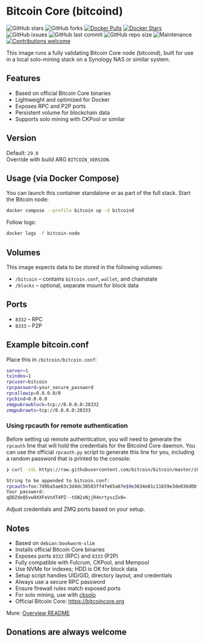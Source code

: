 # Bitcoin Core (bitcoind)
![GitHub stars](https://img.shields.io/github/stars/magicdude4eva/btc-fullnode-stack?style=social)
![GitHub forks](https://img.shields.io/github/forks/magicdude4eva/btc-fullnode-stack?style=social)
[![Docker Pulls](https://img.shields.io/docker/pulls/magicdude4eva/btc-bitcoin)](https://hub.docker.com/r/magicdude4eva/btc-bitcoin)
[![Docker Stars](https://img.shields.io/docker/stars/magicdude4eva/btc-bitcoin)](https://hub.docker.com/r/magicdude4eva/btc-bitcoin)
![GitHub issues](https://img.shields.io/github/issues/magicdude4eva/btc-fullnode-stack)
![GitHub last commit](https://img.shields.io/github/last-commit/magicdude4eva/btc-fullnode-stack)
![GitHub repo size](https://img.shields.io/github/repo-size/magicdude4eva/btc-fullnode-stack)
![Maintenance](https://img.shields.io/maintenance/yes/2025)
[![Contributions welcome](https://img.shields.io/badge/contributions-welcome-brightgreen.svg)](https://github.com/magicdude4eva/btc-fullnode-stack/issues)

This image runs a fully validating Bitcoin Core node (bitcoind), built for use in a local solo-mining stack on a Synology NAS or similar system.

## Features
- Based on official Bitcoin Core binaries  
- Lightweight and optimized for Docker  
- Exposes RPC and P2P ports  
- Persistent volume for blockchain data  
- Supports solo mining with CKPool or similar  

## Version
Default: `29.0`  
Override with build ARG `BITCOIN_VERSION`.

## Usage (via Docker Compose)
You can launch this container standalone or as part of the full stack. Start the Bitcoin node:

```bash
docker compose --profile bitcoin up -d bitcoind
```

Follow logs:
```bash
docker logs -f bitcoin-node
```

## Volumes
This image expects data to be stored in the following volumes:
- `/bitcoin` – contains `bitcoin.conf`, `wallet`, and chainstate  
- `/blocks` – optional, separate mount for block data  

## Ports
- `8332` – RPC  
- `8333` – P2P  

## Example bitcoin.conf
Place this in `/bitcoin/bitcoin.conf`:

```bash
server=1
txindex=1
rpcuser=bitcoin
rpcpassword=your_secure_password
rpcallowip=0.0.0.0/0
rpcbind=0.0.0.0
zmqpubrawblock=tcp://0.0.0.0:28332
zmqpubrawtx=tcp://0.0.0.0:28333
```

### Using rpcauth for remote authentication
Before setting up remote authentication, you will need to generate the `rpcauth` line that will hold the credentials for the Bitcoind Core daemon. You can use the official `rpcauth.py`⁠ script to generate this line for you, including a random password that is printed to the console:

```bash
❯ curl -sSL https://raw.githubusercontent.com/bitcoin/bitcoin/master/share/rpcauth/rpcauth.py | python - <username>

String to be appended to bitcoin.conf:
rpcauth=foo:7d9ba5ae63c3d4dc30583ff4fe65a67e$9e3634e81c11659e3de036d0bf88f89cd169c1039e6e09607562d54765c649cc
Your password:
qDDZdeQ5vw9XXFeVnXT4PZ--tGN2xNjjR4nrtyszZx0=
```

Adjust credentials and ZMQ ports based on your setup.

## Notes
- Based on `debian:bookworm-slim`
- Installs official Bitcoin Core binaries
- Exposes ports `8332` (RPC) and `8333` (P2P)
- Fully compatible with Fulcrum, CKPool, and Mempool
- Use NVMe for indexes; HDD is OK for block data
- Setup script handles UID/GID, directory layout, and credentials
- Always use a secure RPC password  
- Ensure firewall rules match exposed ports  
- For solo mining, use with [cksolo](https://github.com/magicdude4eva/btc-fullnode-stack)  
- Official Bitcoin Core: https://bitcoincore.org

More: [Overview README](https://github.com/magicdude4eva/btc-fullnode-stack)



## Donations are always welcome
